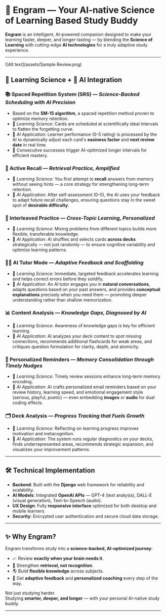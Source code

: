 # 🌟 Engram — Your AI-native Science of Learning Based Study Buddy

**Engram** is an intelligent, AI-powered companion designed to make your learning faster, deeper, and longer-lasting — by blending the **Science of Learning** with cutting-edge **AI technologies** for a truly adaptive study experience.

---
![Alt text](assets/Sample Review.png)


## 🧠 Learning Science + 🤖 AI Integration

### 📚 Spaced Repetition System (SRS) — *Science-Backed Scheduling with AI Precision*
- Based on the **SM-15 algorithm**, a spaced repetition method proven to optimize memory retention.
- 🧠 *Learning Science*: Cards are scheduled at scientifically ideal intervals to flatten the forgetting curve.
- 🤖 *AI Application*: Learner performance (0-5 rating) is processed by the AI to dynamically adjust each card's **easiness factor** and **next review date** in real time.
- 🚀 Consecutive successes trigger AI-optimized longer intervals for efficient mastery.

### 🧩 Active Recall — *Retrieval Practice, Amplified*
- 🧠 *Learning Science*: You first attempt to **recall** answers from memory without seeing hints — a core strategy for strengthening long-term retention.
- 🤖 *AI Application*: After self-assessment (0–5), the AI uses your feedback to adapt future recall challenges, ensuring questions stay in the sweet spot of **desirable difficulty**.

### 🔀 Interleaved Practice — *Cross-Topic Learning, Personalized*
- 🧠 *Learning Science*: Mixing problems from different topics builds more flexible, transferable knowledge.
- 🤖 *AI Application*: AI shuffles and selects cards **across decks** strategically — not just randomly — to ensure cognitive variability and optimize learning patterns.

### 🧑‍🏫 AI Tutor Mode — *Adaptive Feedback and Scaffolding*
- 🧠 *Learning Science*: Immediate, targeted feedback accelerates learning and helps correct errors before they solidify.
- 🤖 *AI Application*: An AI tutor engages you in **natural conversations**, adapts questions based on your past answers, and provides **conceptual explanations** precisely when you need them — promoting deeper understanding rather than shallow memorization.

### 📊 Content Analysis — *Knowledge Gaps, Diagnosed by AI*
- 🧠 *Learning Science*: Awareness of knowledge gaps is key for efficient learning.
- 🤖 *AI Application*: AI analyzes your deck content to spot missing connections, recommends additional flashcards for weak areas, and critiques question formulation for clarity, depth, and atomicity.

### 📨 Personalized Reminders — *Memory Consolidation through Timely Nudges*
- 🧠 *Learning Science*: Timely review sessions enhance long-term memory encoding.
- 🤖 *AI Application*: AI crafts personalized email reminders based on your review history, learning speed, and emotional engagement style (serious, playful, poetic) — even embedding **images** or **audio** for dual coding effects.

### 🗂️ Deck Analysis — *Progress Tracking that Fuels Growth*
- 🧠 *Learning Science*: Reflecting on learning progress improves motivation and metacognition.
- 🤖 *AI Application*: The system runs regular diagnostics on your decks, finds underrepresented areas, recommends strategic expansion, and visualizes your improvement patterns.

---

## 🛠️ Technical Implementation

- **Backend**: Built with the **Django** web framework for reliability and scalability.
- **AI Models**: Integrated **OpenAI APIs** — GPT-4 (text analysis), DALL-E (visual generation), Text-to-Speech (audio).
- **UX Design**: Fully **responsive interface** optimized for both desktop and mobile learners.
- **Security**: Encrypted user authentication and secure cloud data storage.

---

## ✨ Why Engram?

Engram transforms study into a **science-backed, AI-optimized journey**:
- 📈 Review **exactly when your brain needs it**.
- 🧠 Strengthen **retrieval, not recognition**.
- 🌎 Build **flexible knowledge** across subjects.
- 🚀 Get **adaptive feedback** and **personalized coaching** every step of the way.

Not just studying harder.  
Studying **smarter, deeper, and longer** — with your personal AI-native study buddy.

---
